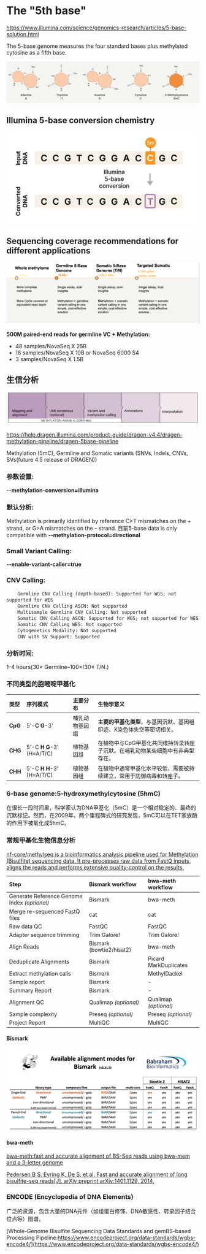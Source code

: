 # The "5th base"

https://www.illumina.com/science/genomics-research/articles/5-base-solution.html

The 5-base genome measures the four standard bases plus methylated cytosine as a fifth base.

![5-base](./pic/5-base.png)

## Illumina 5-base conversion chemistry

![chemistry](./pic/chemistry.png)

## Sequencing coverage recommendations for different applications

![application](./pic/application.png)

**500M paired-end reads for germline VC + Methylation:**

*   48 samples/NovaSeq X 25B
*   18 samples/NovaSeq X 10B or NovaSeq 6000 S4 
*   3 samples/NovaSeq X 1.5B

## 生信分析

![pipeline](./pic/pipeline.png)

https://help.dragen.illumina.com/product-guide/dragen-v4.4/dragen-methylation-pipeline/dragen-5base-pipeline

Methylation (5mC), Germline and Somatic variants (SNVs, Indels, CNVs, SVs(future 4.5 release of DRAGEN))

### 参数设置:
**--methylation-conversion=illumina**

### 默认分析:
Methylation is primarily identified by reference C>T mismatches on the + strand, or G>A mismatches on the – strand.
目前5-base data is only compatible with **--methylation-protocol=directional**

### Small Variant Calling:
**--enable-variant-caller=true**

### CNV Calling:

        Germline CNV Calling (depth-based): Supported for WGS; not supported for WES
        Germline CNV Calling ASCN: Not supported
        Multisample Germline CNV Calling: Not supported
        Somatic CNV Calling ASCN: Supported for WGS; not supported for WES
        Somatic CNV Calling WES: Not supported
        Cytogenetics Modality: Not supported
        CNV with SV Support: Supported

### 分析时间:
1–4 hours(30× Germline–100×/30× T/N.)

### 不同类型的胞嘧啶甲基化
| 类型 | 序列模式 | 主要分布 | 生物学意义 |
| :--- | :--- | :--- | :--- |
| **CpG** | 5'-**C G**-3' | 哺乳动物基因组 | **主要的甲基化类型**，与基因沉默、基因组印迹、X染色体失空等密切相关。 |
| **CHG** | 5'-C **H G**-3' (H=A/T/C) | 植物基因组 | 在植物中与CpG甲基化共同维持转录转座子沉默。在哺乳动物某些细胞中有非典型存在。 |
| **CHH** | 5'-C **H H**-3' (H=A/T/C) | 植物基因组 | 在植物中通常甲基化水平较低，需要被持续建立，常用于防御病毒和转座子。 |


### 6-base genome:5-hydroxymethylcytosine (5hmC) 

在很长一段时间里，科学家认为DNA甲基化（5mC）是一个相对稳定的、最终的沉默标记。然而，在2009年，两个里程碑式的研究发现，5mC可以在TET家族酶的作用下被氧化成5hmC。

### 常规甲基化生物信息分析

[nf-core/methylseq is a bioinformatics analysis pipeline used for Methylation (Bisulfite) sequencing data. It pre-processes raw data from FastQ inputs, aligns the reads and performs extensive quality-control on the results.](https://github.com/nf-core/methylseq)

| Step | Bismark workflow | bwa-meth workflow |
| :--- | :--- | :--- |
| Generate Reference Genome Index *(optional)* | Bismark | bwa-meth |
| Merge re-sequenced FastQ files | cat | cat |
| Raw data QC | FastQC | FastQC |
| Adapter sequence trimming | Trim Galore! | Trim Galore! |
| Align Reads | Bismark (bowtie2/hisat2) | bwa-meth |
| Deduplicate Alignments | Bismark | Picard MarkDuplicates |
| Extract methylation calls | Bismark | MethylDackel |
| Sample report | Bismark | - |
| Summary Report | Bismark | - |
| Alignment QC | Qualimap *(optional)* | Qualimap *(optional)* |
| Sample complexity | Preseq *(optional)* | Preseq *(optional)* |
| Project Report | MultiQC | MultiQC |

#### Bismark

![bismark](./pic/Bismark_alignment_modes.png)

#### bwa-meth
[bwa-meth:fast and accurate alignment of BS-Seq reads using bwa-mem and a 3-letter genome](https://github.com/brentp/bwa-meth)

[Pedersen B S, Eyring K, De S, et al. Fast and accurate alignment of long bisulfite-seq reads[J]. arXiv preprint arXiv:1401.1129, 2014.](https://arxiv.org/pdf/1401.1129)

### ENCODE (Encyclopedia of DNA Elements)

广泛的资源，包含大量的DNA元件（如组蛋白修饰、DNA敏感性、转录因子结合位点等）图谱。

[Whole-Genome Bisulfite Sequencing Data Standards and gemBS-based Processing Pipeline:https://www.encodeproject.org/data-standards/wgbs-encode4/](https://www.encodeproject.org/data-standards/wgbs-encode4/)
